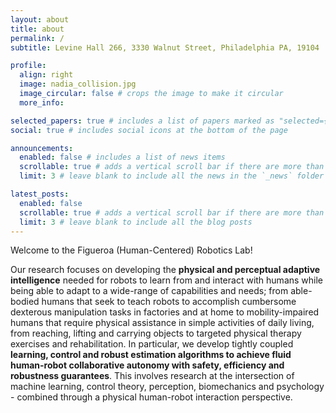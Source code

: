 ```yaml
---
layout: about
title: about
permalink: /
subtitle: Levine Hall 266, 3330 Walnut Street, Philadelphia PA, 19104

profile:
  align: right
  image: nadia_collision.jpg
  image_circular: false # crops the image to make it circular
  more_info:

selected_papers: true # includes a list of papers marked as "selected={true}"
social: true # includes social icons at the bottom of the page

announcements:
  enabled: false # includes a list of news items
  scrollable: true # adds a vertical scroll bar if there are more than 3 news items
  limit: 3 # leave blank to include all the news in the `_news` folder

latest_posts:
  enabled: false
  scrollable: true # adds a vertical scroll bar if there are more than 3 new posts items
  limit: 3 # leave blank to include all the blog posts
---
```


Welcome to the Figueroa (Human-Centered) Robotics Lab!

Our research focuses on developing the **physical and perceptual adaptive intelligence** needed for robots to learn from and interact with humans while being able to adapt to a wide-range of capabilities and needs; from able-bodied humans that seek to teach robots to accomplish cumbersome dexterous manipulation tasks in factories and at home to mobility-impaired humans that require physical assistance in simple activities of daily living, from reaching, lifting and carrying objects to targeted physical therapy exercises and rehabilitation. In particular, we develop tightly coupled **learning, control and robust estimation algorithms to achieve fluid human-robot collaborative autonomy with safety, efficiency and robustness guarantees**. This involves research at the intersection of machine learning, control theory, perception, biomechanics and psychology - combined through a physical human-robot interaction perspective.

<!-- Write your biography here. Tell the world about yourself. Link to your favorite [subreddit](http://reddit.com). You can put a picture in, too. The code is already in, just name your picture `prof_pic.jpg` and put it in the `img/` folder.

Put your address / P.O. box / other info right below your picture. You can also disable any of these elements by editing `profile` property of the YAML header of your `_pages/about.md`. Edit `_bibliography/papers.bib` and Jekyll will render your [publications page](/al-folio/publications/) automatically.

Link to your social media connections, too. This theme is set up to use [Font Awesome icons](https://fontawesome.com/) and [Academicons](https://jpswalsh.github.io/academicons/), like the ones below. Add your Facebook, Twitter, LinkedIn, Google Scholar, or just disable all of them. -->
